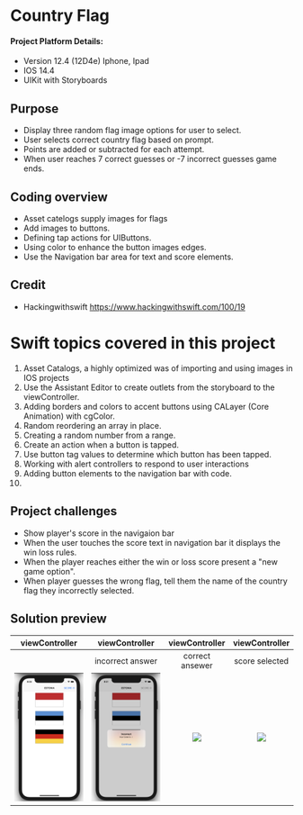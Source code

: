#  Country Flag
#### Project Platform Details:
* Version 12.4 (12D4e) Iphone, Ipad
* IOS 14.4
* UIKit with Storyboards
## Purpose
* Display three random flag image options for user to select.
* User selects correct country flag based on prompt.
* Points are added or subtracted for each attempt.
* When user reaches 7 correct guesses or -7 incorrect guesses game ends.

## Coding overview
* Asset catelogs supply images for flags 
* Add images to buttons. 
* Defining tap actions for UIButtons.
* Using color to enhance the button images edges.
* Use the Navigation bar area for text and score elements.

## Credit
* Hackingwithswift https://www.hackingwithswift.com/100/19

# Swift topics covered in this project
1. Asset Catalogs, a highly optimized was of importing and using images in IOS projects
2. Use the Assistant Editor to create outlets from the storyboard to the viewController.
3. Adding borders and colors to accent buttons using CALayer (Core Animation) with cgColor.
4. Random reordering an array in place.
5. Creating a random number from a range.
6. Create an action when a button is tapped. 
7. Use button tag values to determine which button has been tapped.
8. Working with alert controllers to respond to user interactions
9. Adding button elements to the navigation bar with code.
10. 
## Project challenges
* Show player's score in the navigaion bar
* When the user touches the score text in navigation bar it displays the win loss rules. 
* When the player reaches either the win or loss score present a "new game option".
* When player guesses the wrong flag, tell them the name of the country flag they incorrectly selected.

## Solution preview

| viewController | viewController | viewController | viewController |
| :---------------: | :---------------: | :---------------: | :---------------: |
|                         | incorrect answer | correct ansewer | score selected |
| <img src="https://github.com/benjkent/Hacking-with-Swift-UIKit-02-CountryFlag/blob/main/screenshots/viewContoller.png"> |    <img src="https://github.com/benjkent/Hacking-with-Swift-UIKit-02-CountryFlag/blob/main/screenshots/AlertController-incorrect.png"> | <img src="https://gihub.com/benjkent/Hacking-with-Swift-UIKit-02-CountryFlag/blob/main/screenshots/viewController.png"> | <img src="https://gihub.com/benjkent/Hacking-with-Swift-UIKit-02-CountryFlag/blob/main/screenshots/viewController.png"> |



